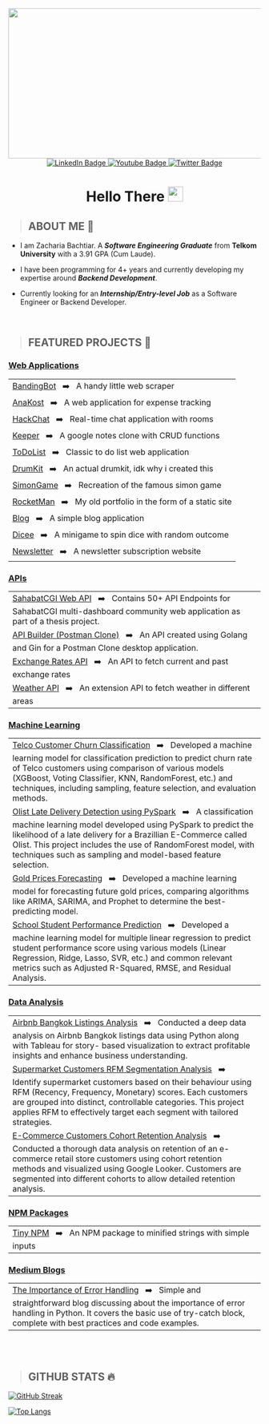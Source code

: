 
<div id="header" align="center">
  <div align="center">
  <img src="https://media.giphy.com/media/dWesBcTLavkZuG35MI/giphy.gif" width="600" height="300"/>
</div>
  
  <div id="badges">
    <a href="https://www.linkedin.com/in/zachariabachtiar/">
      <img src="https://img.shields.io/badge/LinkedIn-blue?style=for-the-badge&logo=linkedin&logoColor=white" alt="LinkedIn Badge"/>
    </a>
    <a href="https://www.youtube.com/watch?v=dQw4w9WgXcQ">
      <img src="https://img.shields.io/badge/YouTube-red?style=for-the-badge&logo=youtube&logoColor=white" alt="Youtube Badge"/>
    </a>
    <a href="https://www.instagram.com/jeksilaen/">
      <img src="https://img.shields.io/badge/Instagram-purple?style=for-the-badge&logo=instagram&logoColor=white" alt="Twitter Badge"/>
    </a>
</div>
    <img src="https://komarev.com/ghpvc/?username=jeksilaen&style=for-the-badge&color=blue" alt=""/>

  <h1>Hello There <img src="https://media.giphy.com/media/hvRJCLFzcasrR4ia7z/giphy.gif" width="30px"/></h1>
  
</div>



> ## **ABOUT ME** :baby:

* I am Zacharia Bachtiar. A ___Software Engineering Graduate___ from __Telkom University__ with a 3.91 GPA (Cum Laude).

* I have been programming for 4+ years and currently developing my expertise around ___Backend Development___.

* Currently looking for an ___Internship/Entry-level Job___ as a Software Engineer or Backend Developer.

<br>

> ## **FEATURED PROJECTS** :open_file_folder:
### <ins>Web Applications</ins>
|                                                                                                                        |
|---------------------------------------------------------------------------------------------------------|
| [BandingBot](https://github.com/jeksilaen/BandingBot#readme) &nbsp; :arrow_right: &nbsp; A handy little web scraper |
| [AnaKost](https://github.com/jeksilaen/anakost-client#readme) &nbsp; :arrow_right: &nbsp; A web application for expense tracking |
| [HackChat](https://github.com/jeksilaen/HackChat#readme) &nbsp; :arrow_right: &nbsp; Real-time chat application with rooms  |
| [Keeper](https://github.com/jeksilaen/Keeper#readme) &nbsp; :arrow_right: &nbsp; A google notes clone with CRUD functions  |
| [ToDoList](https://github.com/jeksilaen/ToDoList-v2) &nbsp; :arrow_right: &nbsp; Classic to do list web application          |
| [DrumKit](https://github.com/jeksilaen/DrumKit) &nbsp; :arrow_right: &nbsp; An actual drumkit, idk why i created this        |
| [SimonGame](https://github.com/jeksilaen/SimonGame) &nbsp; :arrow_right: &nbsp; Recreation of the famous simon game    |
| [RocketMan](https://github.com/jeksilaen/rocketman) &nbsp; :arrow_right: &nbsp; My old portfolio in the form of a static site     |
| [Blog](https://github.com/jeksilaen/Blog) &nbsp; :arrow_right: &nbsp; A simple blog application     |
| [Dicee](https://github.com/jeksilaen/Dicee) &nbsp; :arrow_right: &nbsp; A minigame to spin dice with random outcome     |
| [Newsletter](https://github.com/jeksilaen/Newsletter) &nbsp; :arrow_right: &nbsp; A newsletter subscription website     |

 
### <ins>APIs</ins>
|                                                                                                                        |
|---------------------------------------------------------------------------------------------------------|
| [SahabatCGI Web API](https://github.com/jeksilaen/elgeka-web-api.git) &nbsp; :arrow_right: &nbsp; Contains 50+ API Endpoints for SahabatCGI multi-dashboard community web application as part of a thesis project. |
| [API Builder (Postman Clone)](https://github.com/jeksilaen/exchange-rates#readme) &nbsp; :arrow_right: &nbsp; An API created using Golang and Gin for a Postman Clone desktop application. |
| [Exchange Rates API](https://github.com/jeksilaen/exchange-rates#readme) &nbsp; :arrow_right: &nbsp; An API to fetch current and past exchange rates |
| [Weather API](https://github.com/jeksilaen/exchange-rates#readme) &nbsp; :arrow_right: &nbsp; An extension API to fetch weather in different areas |
### <ins>Machine Learning</ins>
|                                                                                                                        |
|---------------------------------------------------------------------------------------------------------|
| [Telco Customer Churn Classification](https://github.com/jeksilaen/capstone-modul-3) &nbsp; :arrow_right: &nbsp; Developed a machine learning model for classification prediction to predict churn rate of Telco customers using comparison of various models (XGBoost, Voting Classifier, KNN, RandomForest, etc.) and techniques, including sampling, feature selection, and evaluation methods. |
| [Olist Late Delivery Detection using PySpark](https://colab.research.google.com/drive/1LygCdgi3h0wBTL-zLpjGRCdRagzHG22m?usp=sharing) &nbsp; :arrow_right: &nbsp; A classification machine learning model developed using PySpark to predict the likelihood of a late delivery for a Brazillian E-Commerce called Olist. This project includes the use of RandomForest model, with techniques such as sampling and model-based feature selection. |
| [Gold Prices Forecasting](https://colab.research.google.com/drive/1Bk7miKkqsj9WzXBc8yMNuYzVg7w_opMy?usp=sharing) &nbsp; :arrow_right: &nbsp; Developed a machine learning model for forecasting future gold prices, comparing algorithms like ARIMA, SARIMA, and Prophet to determine the best-predicting model. |
| [School Student Performance Prediction](https://colab.research.google.com/drive/1gQ_th8C38SuUjgT5siGaLvNT9uwqLuMz?usp=sharing) &nbsp; :arrow_right: &nbsp; Developed a machine learning model for multiple linear regression to predict student performance score using various models (Linear Regression, Ridge, Lasso, SVR, etc.) and common relevant metrics such as Adjusted R-Squared, RMSE, and Residual Analysis. |

### <ins>Data Analysis</ins>
|                                                                                                                        |
|---------------------------------------------------------------------------------------------------------|
| [Airbnb Bangkok Listings Analysis](https://github.com/jeksilaen/capstone-modul-2) &nbsp; :arrow_right: &nbsp; Conducted a deep data analysis on Airbnb Bangkok listings data using Python along with Tableau for story- based visualization to extract profitable insights and enhance business understanding. |
| [Supermarket Customers RFM Segmentation Analysis](https://colab.research.google.com/drive/1b5gLW2WcC79Ys0u-gT_6LoqETS8t6Re5?usp=sharing) &nbsp; :arrow_right: &nbsp; Identify supermarket customers based on their behaviour using RFM (Recency, Frequency, Monetary) scores. Each customers are grouped into distinct, controllable categories. This project applies RFM to effectively target each segment with tailored strategies. |
| [E-Commerce Customers Cohort Retention Analysis](https://colab.research.google.com/drive/1g-SFifZVmVDpUp22EbdLAzAql4-qszHi#scrollTo=c7cce6f5-d39e-4926-9f1d-f91072854b24) &nbsp; :arrow_right: &nbsp; Conducted a thorough data analysis on retention of an e-commerce retail store customers using cohort retention methods and visualized using Google Looker. Customers are segmented into different cohorts to allow detailed retention analysis. |

### <ins>NPM Packages</ins>
|                                                                                                                        |
|---------------------------------------------------------------------------------------------------------|
| [Tiny NPM](https://github.com/jeksilaen/tiny-package) &nbsp; :arrow_right: &nbsp; An NPM package to minified strings with simple inputs |

### <ins>Medium Blogs</ins>
|                                                                                                                        |
|---------------------------------------------------------------------------------------------------------|
| [The Importance of Error Handling](https://medium.com/@zachariabachtiar/teknik-penanganan-error-di-python-dengan-blok-try-except-4701aed980f7) &nbsp; :arrow_right: &nbsp; Simple and straightforward blog discussing about the importance of error handling in Python. It covers the basic use of try-catch block, complete with best practices and code examples. |
<br>
<br>

> ## **GITHUB STATS** :fire:
[![GitHub Streak](http://github-readme-streak-stats.herokuapp.com?user=jeksilaen&theme=dark&background=000000)](https://git.io/streak-stats)

[![Top Langs](https://github-readme-stats.vercel.app/api/top-langs/?username=jeksilaen&layout=compact&theme=vision-friendly-dark)](https://github.com/anuraghazra/github-readme-stats)
<br>
<br>
